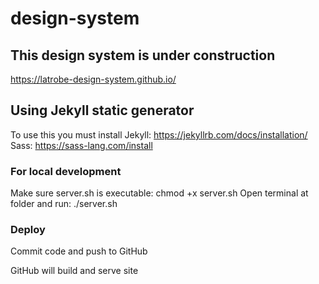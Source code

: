 # design-system
## This design system is under construction

https://latrobe-design-system.github.io/

## Using Jekyll static generator
To use this you must install
Jekyll: https://jekyllrb.com/docs/installation/
Sass: https://sass-lang.com/install

### For local development
Make sure server.sh is executable: chmod +x server.sh
Open terminal at folder and run: ./server.sh

### Deploy
Commit code and push to GitHub

GitHub will build and serve site
